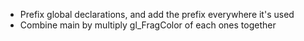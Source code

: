 
- Prefix global declarations, and add the prefix everywhere it's used
- Combine main by multiply gl_FragColor of each ones together
